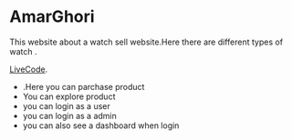 # AmarGhori
This website about a watch sell website.Here there are different types of watch .

 [LiveCode](https://amarghori.netlify.app/home).
 
 * .Here you can parchase product
 * You can explore product
 * you can login as a user
 * you can login as a admin 
 * you can also see a dashboard when login 
 

